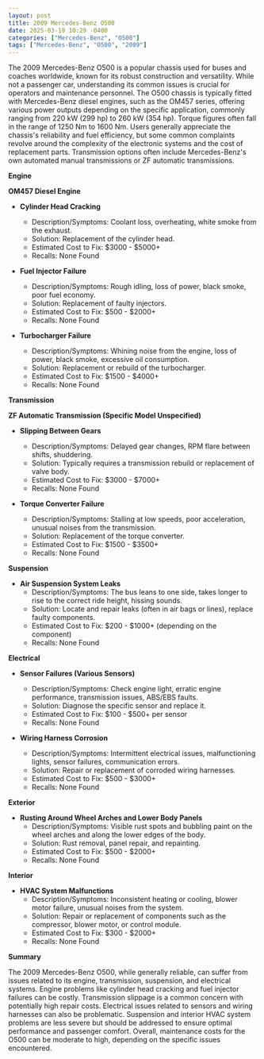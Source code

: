 ```yaml
---
layout: post
title: 2009 Mercedes-Benz O500
date: 2025-03-19 10:29 -0400
categories: ["Mercedes-Benz", "O500"]
tags: ["Mercedes-Benz", "O500", "2009"]
---
```

The 2009 Mercedes-Benz O500 is a popular chassis used for buses and coaches worldwide, known for its robust construction and versatility. While not a passenger car, understanding its common issues is crucial for operators and maintenance personnel. The O500 chassis is typically fitted with Mercedes-Benz diesel engines, such as the OM457 series, offering various power outputs depending on the specific application, commonly ranging from 220 kW (299 hp) to 260 kW (354 hp). Torque figures often fall in the range of 1250 Nm to 1600 Nm. Users generally appreciate the chassis's reliability and fuel efficiency, but some common complaints revolve around the complexity of the electronic systems and the cost of replacement parts. Transmission options often include Mercedes-Benz's own automated manual transmissions or ZF automatic transmissions.

**Engine**

**OM457 Diesel Engine**
*   **Cylinder Head Cracking**
    *   Description/Symptoms: Coolant loss, overheating, white smoke from the exhaust.
    *   Solution: Replacement of the cylinder head.
    *   Estimated Cost to Fix: $3000 - $5000+
    *   Recalls: None Found

*   **Fuel Injector Failure**
    *   Description/Symptoms: Rough idling, loss of power, black smoke, poor fuel economy.
    *   Solution: Replacement of faulty injectors.
    *   Estimated Cost to Fix: $500 - $2000+
    *   Recalls: None Found

*   **Turbocharger Failure**
    *   Description/Symptoms: Whining noise from the engine, loss of power, black smoke, excessive oil consumption.
    *   Solution: Replacement or rebuild of the turbocharger.
    *   Estimated Cost to Fix: $1500 - $4000+
    *   Recalls: None Found

**Transmission**

**ZF Automatic Transmission (Specific Model Unspecified)**

*   **Slipping Between Gears**
    *   Description/Symptoms: Delayed gear changes, RPM flare between shifts, shuddering.
    *   Solution: Typically requires a transmission rebuild or replacement of valve body.
    *   Estimated Cost to Fix: $3000 - $7000+
    *   Recalls: None Found

*   **Torque Converter Failure**
    *   Description/Symptoms: Stalling at low speeds, poor acceleration, unusual noises from the transmission.
    *   Solution: Replacement of the torque converter.
    *   Estimated Cost to Fix: $1500 - $3500+
    *   Recalls: None Found

**Suspension**

*   **Air Suspension System Leaks**
    *   Description/Symptoms: The bus leans to one side, takes longer to rise to the correct ride height, hissing sounds.
    *   Solution: Locate and repair leaks (often in air bags or lines), replace faulty components.
    *   Estimated Cost to Fix: $200 - $1000+ (depending on the component)
    *   Recalls: None Found

**Electrical**

*   **Sensor Failures (Various Sensors)**
    *   Description/Symptoms: Check engine light, erratic engine performance, transmission issues, ABS/EBS faults.
    *   Solution: Diagnose the specific sensor and replace it.
    *   Estimated Cost to Fix: $100 - $500+ per sensor
    *   Recalls: None Found

*   **Wiring Harness Corrosion**
    *   Description/Symptoms: Intermittent electrical issues, malfunctioning lights, sensor failures, communication errors.
    *   Solution: Repair or replacement of corroded wiring harnesses.
    *   Estimated Cost to Fix: $500 - $3000+
    *   Recalls: None Found

**Exterior**

*   **Rusting Around Wheel Arches and Lower Body Panels**
    *   Description/Symptoms: Visible rust spots and bubbling paint on the wheel arches and along the lower edges of the body.
    *   Solution: Rust removal, panel repair, and repainting.
    *   Estimated Cost to Fix: $500 - $2000+
    *   Recalls: None Found

**Interior**

*   **HVAC System Malfunctions**
    *   Description/Symptoms: Inconsistent heating or cooling, blower motor failure, unusual noises from the system.
    *   Solution: Repair or replacement of components such as the compressor, blower motor, or control module.
    *   Estimated Cost to Fix: $300 - $2000+
    *   Recalls: None Found

**Summary**

The 2009 Mercedes-Benz O500, while generally reliable, can suffer from issues related to its engine, transmission, suspension, and electrical systems. Engine problems like cylinder head cracking and fuel injector failures can be costly. Transmission slippage is a common concern with potentially high repair costs. Electrical issues related to sensors and wiring harnesses can also be problematic. Suspension and interior HVAC system problems are less severe but should be addressed to ensure optimal performance and passenger comfort. Overall, maintenance costs for the O500 can be moderate to high, depending on the specific issues encountered.

